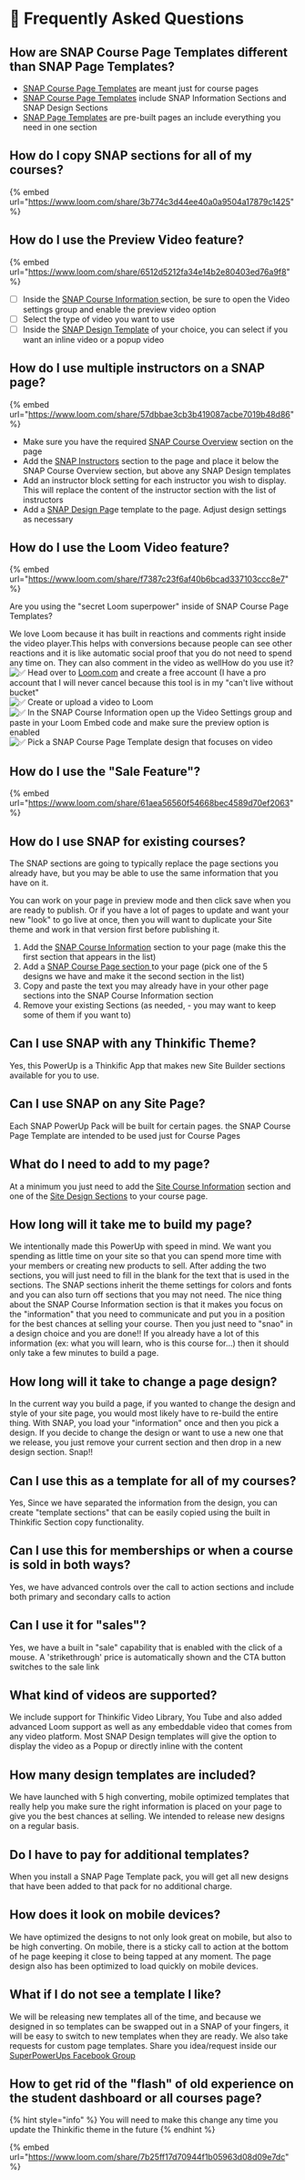 # 🤔 Frequently Asked Questions

## How are SNAP Course Page Templates different than SNAP Page Templates?

* [SNAP Course Page Templates](broken-reference) are meant just for course pages
* [SNAP Course Page Templates](broken-reference) include SNAP Information Sections and SNAP Design Sections
* [SNAP Page Templates](broken-reference) are pre-built pages an include everything you need in one section

## How do I copy SNAP sections for all of my courses?

{% embed url="https://www.loom.com/share/3b774c3d44ee40a0a9504a17879c1425" %}

## How do I use the Preview Video feature?

{% embed url="https://www.loom.com/share/6512d5212fa34e14b2e80403ed76a9f8" %}

* [ ] Inside the [SNAP Course Information ](snap-course-page-templates/snap-information-sections/snap-course-information.md)section, be sure to open the Video settings group and enable the preview video option
* [ ] Select the type of video you want to use
* [ ] Inside the [SNAP Design Template](snap-course-page-templates/snap-design-templates/) of your choice, you can select if you want an inline video or a popup video

## How do I use multiple instructors on a SNAP page?

{% embed url="https://www.loom.com/share/57dbbae3cb3b419087acbe7019b48d86" %}

* Make sure you have the required [SNAP Course Overview](snap-course-page-templates/snap-information-sections/snap-course-information.md) section on the page
* Add the [SNAP Instructors](snap-course-page-templates/snap-information-sections/snap-instructors.md) section to the page and place it below the SNAP Course Overview section, but above any SNAP Design templates
* Add an instructor block setting for each instructor you wish to display. This will replace the content of the instructor section with the list of instructors
* Add a [SNAP Design Pag](snap-course-page-templates/snap-design-templates/)e template to the page. Adjust design settings as necessary

## How do I use the Loom Video feature?

{% embed url="https://www.loom.com/share/f7387c23f6af40b6bcad337103ccc8e7" %}

Are you using the "secret Loom superpower" inside of SNAP Course Page Templates?

We love Loom because it has built in reactions and comments right inside the video player.This helps with conversions because people can see other reactions and it is like automatic social proof that you do not need to spend any time on. They can also comment in the video as wellHow do you use it?\
![✅](https://static.xx.fbcdn.net/images/emoji.php/v9/t33/1/16/2705.png) Head over to [Loom.com](https://l.facebook.com/l.php?u=http%3A%2F%2FLoom.com%2F%3Ffbclid%3DIwAR1uXqLtgTotoOSJ4\_qF81GMJLGoJ1lhzthL0-m0BX5CA4ByQu-6QVNEHyE\&h=AT21OkPS-LHShsI0S-J76NPrbUemzrBNRlxhloA2VRT-Xbo7ahRqtRcsemNl\_NhZhgy6rmqf7N92kLVrHxLCYb90dh7hvK5k-aTWPKUnmG9fAaLrhC2wyFU2OuxF3-nsyy7ZkXGIEs17I16zW3w51etkpg&\_\_tn\_\_=-UK-R\&c\[0]=AT2OsBYsZ8ebSyBMm9m0kWh\_yIzTKCJ4ACoJMomb3tVJ4NXIF2NasuQEH4\_hENLAN56lbBCGe4TyVKUJfJP9v7ODTA4jB-D6YrVt4mf4UDtp5NBdbUV0rwCIF2FkRvtRVk-uuamJB3HVug7H6y91k5UeHtRHIfCMaVk) and create a free account (I have a pro account that I will never cancel because this tool is in my "can't live without bucket"\
![✅](https://static.xx.fbcdn.net/images/emoji.php/v9/t33/1/16/2705.png) Create or upload a video to Loom\
![✅](https://static.xx.fbcdn.net/images/emoji.php/v9/t33/1/16/2705.png) In the SNAP Course Information open up the Video Settings group and paste in your Loom Embed code and make sure the preview option is enabled\
![✅](https://static.xx.fbcdn.net/images/emoji.php/v9/t33/1/16/2705.png) Pick a SNAP Course Page Template design that focuses on video

## How do I use the "Sale Feature"?

{% embed url="https://www.loom.com/share/61aea56560f54668bec4589d70ef2063" %}

## How do I use SNAP for existing courses?

The SNAP sections are going to typically replace the page sections you already have, but you may be able to use the same information that you have on it.

You can work on your page in preview mode and then click save when you are ready to publish. Or if you have a lot of pages to update and want your new "look" to go live at once, then you will want to duplicate your Site theme and work in that version first before publishing it.

1. Add the [SNAP Course Information](snap-course-page-templates/snap-information-sections/) section to your page (make this the first section that appears in the list)
2. Add a [SNAP Course Page section ](snap-course-page-templates/snap-design-templates/)to your page (pick one of the 5 designs we have and make it the second section in the list)
3. Copy and paste the text you may already have in your other page sections into the SNAP Course Information section
4. Remove your existing Sections (as needed, - you may want to keep some of them if you want to)

## Can I use SNAP with any Thinkific Theme?

Yes, this PowerUp is a Thinkific App that makes new Site Builder sections available for you to use.

## Can I use SNAP on any Site Page?

Each SNAP PowerUp Pack will be built for certain pages. the SNAP Course Page Template are intended to be used just for Course Pages

## What do I need to add to my page?

At a minimum you just need to add the [Site Course Information](snap-course-page-templates/snap-information-sections/snap-course-information.md) section and one of the [Site Design Sections](snap-course-page-templates/snap-design-templates/) to your course page.

## How long will it take me to build my page?

We intentionally made this PowerUp with speed in mind. We want you spending as little time on your site so that you can spend more time with your members or creating new products to sell. After adding the two sections, you will just need to fill in the blank for the text that is used in the sections. The SNAP sections inherit the theme settings for colors and fonts and you can also turn off sections that you may not need. The nice thing about the SNAP Course Information section is that it makes you focus on the "information" that you need to communicate and put you in a position for the best chances at selling your course. Then you just need to "snao" in a design choice and you are done!! If you already have a lot of this information (ex: what you will learn, who is this course for...) then it should only take a few minutes to build a page.

## How long will it take to change a page design?

In the current way you build a page, if you wanted to change the design and style of your site page, you would most likely have to re-build the entire thing. With SNAP, you load your "information" once and then you pick a design. If you decide to change the design or want to use a new one that we release, you just remove your current section and then drop in a new design section. Snap!!

## Can I use this as a template for all of my courses?

Yes, Since we have separated the information from the design, you can create "template sections" that can be easily copied using the built in Thinkific Section copy functionality.

## Can I use this for memberships or when a course is sold in both ways?

Yes, we have advanced controls over the call to action sections and include both primary and secondary calls to action

## Can I use it for "sales"?

Yes, we have a built in "sale" capability that is enabled with the click of a mouse. A 'strikethrough' price is automatically shown and the CTA button switches to the sale link

## What kind of videos are supported?

We include support for Thinkific Video Library, You Tube and also added advanced Loom support as well as any embeddable video that comes from any video platform. Most SNAP Design templates will give the option to display the video as a Popup or directly inline with the content

## How many design templates are included?

We have launched with 5 high converting, mobile optimized templates that really help you make sure the right information is placed on your page to give you the best chances at selling. We intended to release new designs on a regular basis.

## Do I have to pay for additional templates?

When you install a SNAP Page Template pack, you will get all new designs that have been added to that pack for no additional charge.&#x20;

## How does it look on mobile devices?

We have optimized the designs to not only look great on mobile, but also to be high converting. On mobile, there is a sticky call to action at the bottom of he page keeping it close to being tapped at any moment. The page design also has been optimized to load quickly on mobile devices.

## What if I do not see a template I like?

We will be releasing new templates all of the time, and because we designed in so templates can be swapped out in a SNAP of your fingers, it will be easy to switch to new templates when they are ready. We also take requests for custom page templates. Share you idea/request inside our [SuperPowerUps Facebook Group](https://www.facebook.com/groups/superpowerups)

## How to get rid of the "flash" of old experience on the student dashboard or all courses page?

{% hint style="info" %}
You will need to make this change any time you update the Thinkific theme in the future
{% endhint %}

{% embed url="https://www.loom.com/share/7b25ff17d70944f1b05963d08d09e7dc" %}

